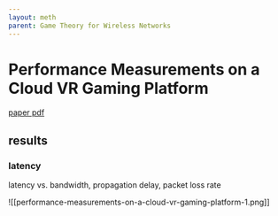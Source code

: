 ```yaml
---
layout: meth
parent: Game Theory for Wireless Networks
---
```


# Performance Measurements on a Cloud VR Gaming Platform

[paper pdf](vr_performance.pdf)

## results

### latency

latency vs. bandwidth, propagation delay, packet loss rate

![[performance-measurements-on-a-cloud-vr-gaming-platform-1.png]]
